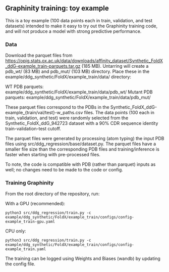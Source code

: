 ## Graphinity training: toy example

This is a toy example (100 data points each in train, validation, and test datasets) intended to make it easy to try out the Graphinity training code, and will not produce a model with strong predictive performance.

### Data
Download the parquet files from https://opig.stats.ox.ac.uk/data/downloads/affinity_dataset/Synthetic_FoldX_ddG-example_train-parquets.tar.gz (185 MB). Untarring will create a pdb_wt/ (83 MB) and pdb_mut/ (103 MB) directory. Place these in the example/ddg_synthetic/FoldX/example_train/data/ directory:

WT PDB parquets: example/ddg_synthetic/FoldX/example_train/data/pdb_wt/
Mutant PDB parquets: example/ddg_synthetic/FoldX/example_train/data/pdb_mut/

These parquet files correspond to the PDBs in the Synthetic_FoldX_ddG-example_{train/val/test}-w_paths.csv files. The data points (100 each in train, validation, and test) were randomly selected from the Synthetic\_FoldX\_ddG\_942723 dataset with a 90% CDR sequence identity train-validation-test cutoff.

The parquet files were generated by processing (atom typing) the input PDB files using src/ddg_regression/base/dataset.py. The parquet files have a smaller file size than the corresponding PDB files and training/inference is faster when starting with pre-processed files.

To note, the code is compatible with PDB (rather than parquet) inputs as well; no changes need to be made to the code or config.

### Training Graphinity

From the root directory of the repository, run:

With a GPU (recommended):
```
python3 src/ddg_regression/train.py -c example/ddg_synthetic/FoldX/example_train/configs/config-example_train-gpu.yaml
```

CPU only:
```
python3 src/ddg_regression/train.py -c example/ddg_synthetic/FoldX/example_train/configs/config-example_train.yaml
```

The training can be logged using Weights and Biases (wandb) by updating the config file.
